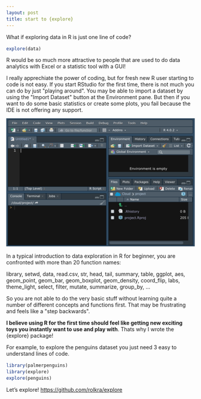 ```yaml
---
layout: post
title: start to {explore}
---
```


What if exploring data in R is just one line of code?

```R
explore(data)
```

R would be so much more attractive to people that are used to do data analytics with Excel or a statistic tool with a GUI!

I really apprechiate the power of coding, but for fresh new R user starting to code is not easy. If you start RStudio for the first time, there is not much you can do by just "playing around". You may be able to import a dataset by using the "Import Dataset" button at the Environment pane. But then if you want to do some basic statistics or create some plots, you fail because the IDE is not offering any support. 

![RStudio start](../images/RStudio-empty.png)

In a typical introduction to data exploration in R for beginner, you are confronted with more than 20 function names:

library, setwd, data, read.csv, str, head, tail, summary, table, ggplot, aes, geom_point, geom_bar, geom_boxplot, geom_density, coord_flip, labs, theme_light, select, filter, mutate, summarize, group_by, ...

So you are not able to do the very basic stuff without learning quite a number of different concepts and functions first. That may be frustrating and feels like a "step backwards". 

**I believe using R for the first time should feel like getting new exciting toys you instantly want to use and play with**. Thats why I wrote the {explore} package! 

For example, to explore the penguins dataset you just need 3 easy to understand lines of code. 

```R
library(palmerpenguins)
library(explore)
explore(penguins)
```

Let’s explore!
<https://github.com/rolkra/explore>

